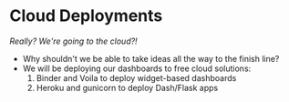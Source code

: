 # Cloud Deployments

*Really? We're going to the cloud?!*

* Why shouldn't we be able to take ideas all the way to the finish line?
* We will be deploying our dashboards to free cloud solutions:
	1. Binder and Voila to deploy widget-based dashboards
 	2. Heroku and gunicorn to deploy Dash/Flask apps 
